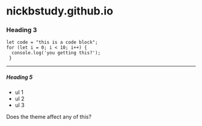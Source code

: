 # nickbstudy.github.io

### Heading 3

```
let code = "this is a code block";
for (let i = 0; i < 10; i++) {
  console.log('you getting this?');
 }
 ```
 ---
 
 ##### Heading 5
 
 - ul 1
 - ul 2
 - ul 3

Does the theme affect any of this?
